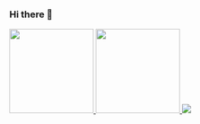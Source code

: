 ### Hi there 👋

<!--
**adekkgh/adekkgh** is a ✨ _special_ ✨ repository because its `README.md` (this file) appears on your GitHub profile.

Here are some ideas to get you started:

- 🔭 I’m currently working on ...
- 🌱 I’m currently learning ...
- 👯 I’m looking to collaborate on ...
- 🤔 I’m looking for help with ...
- 💬 Ask me about ...
- 📫 How to reach me: ...
- 😄 Pronouns: ...
- ⚡ Fun fact: ...
-->
<!--![Top Langs](https://github-readme-stats.vercel.app/api/top-langs/?username=adekkgh&layout=compact)

[![Anurag's GitHub stats-Dark](https://github-readme-stats.vercel.app/api?username=adekkgh&hide=issues,contribs&show_icons=true&theme=dark#gh-dark-mode-only)](https://github.com/adekkgh) -->

<div>
  <a href="https://github.com/adekkgh">
    <img height=150 src="https://github-readme-stats.vercel.app/api/top-langs/?username=adekkgh&layout=compact&langs_count=8" />
  </a>
  <a href="https://github.com/adekkgh">
    <img height=150 src="https://github-readme-stats.vercel.app/api?username=adekkgh&rank_icon=github&hide_rank=true&hide=issues,contribs&show_icons=true&theme=dark#gh-dark-mode-only" />
    <img src="https://github-readme-stats.vercel.app/api/wakatime?username=adekkgh&layout=compact" />
  </a>
</div>
